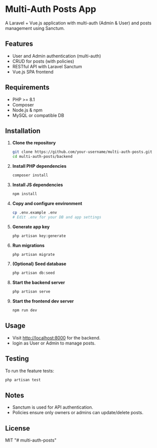 # Multi-Auth Posts App

A Laravel + Vue.js application with multi-auth (Admin & User) and posts management using Sanctum.

## Features

- User and Admin authentication (multi-auth)
- CRUD for posts (with policies)
- RESTful API with Laravel Sanctum
- Vue.js SPA frontend

## Requirements

- PHP >= 8.1
- Composer
- Node.js & npm
- MySQL or compatible DB

## Installation

1. **Clone the repository**
    ```bash
    git clone https://github.com/your-username/multi-auth-posts.git
    cd multi-auth-posts/backend
    ```

2. **Install PHP dependencies**
    ```bash
    composer install
    ```

3. **Install JS dependencies**
    ```bash
    npm install
    ```

4. **Copy and configure environment**
    ```bash
    cp .env.example .env
    # Edit .env for your DB and app settings
    ```

5. **Generate app key**
    ```bash
    php artisan key:generate
    ```

6. **Run migrations**
    ```bash
    php artisan migrate
    ```

7. **(Optional) Seed database**
    ```bash
    php artisan db:seed
    ```

8. **Start the backend server**
    ```bash
    php artisan serve
    ```

9. **Start the frontend dev server**
    ```bash
    npm run dev
    ```

## Usage

- Visit [http://localhost:8000](http://localhost:8000) for the backend.
- login as User or Admin to manage posts.


## Testing

To run the feature tests:

```bash
php artisan test
```

## Notes

- Sanctum is used for API authentication.
- Policies ensure only owners or admins can update/delete posts.

## License

MIT
"# multi-auth-posts" 
